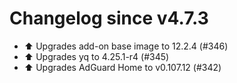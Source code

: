 # Changelog since v4.7.3
- ⬆️ Upgrades add-on base image to 12.2.4 (#346) 
- ⬆️ Upgrades yq to 4.25.1-r4 (#345) 
- ⬆️ Upgrades AdGuard Home to v0.107.12 (#342) 
